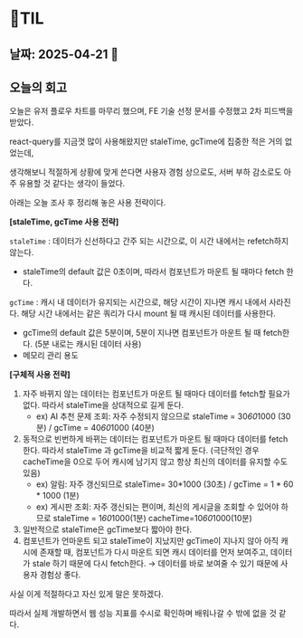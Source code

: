 # 🧾TIL
## 날짜: 2025-04-21 🚀

## 오늘의 회고
오늘은 유저 플로우 차트를 마무리 했으며, FE 기술 선정 문서를 수정했고 2차 피드백을 받았다.

react-query를 지금껏 많이 사용해왔지만 staleTime, gcTime에 집중한 적은 거의 없었는데,

생각해보니 적절하게 상황에 맞게 쓴다면 사용자 경험 상으로도, 서버 부하 감소로도 아주 유용할 것 같다는 생각이 들었다.

아래는 오늘 조사 후 정리해 놓은 사용 전략이다.

**[staleTime, gcTime 사용 전략]**

`staleTime` : 데이터가 신선하다고 간주 되는 시간으로, 이 시간 내에서는 refetch하지 않는다.

- staleTime의 default 값은 0초이며, 따라서 컴포넌트가 마운트 될 때마다 fetch 한다.

`gcTime` : 캐시 내 데이터가 유지되는 시간으로, 해당 시간이 지나면 캐시 내에서 사라진다. 해당 시간 내에서는 같은 쿼리가 다시 mount 될 때 캐시된 데이터를 사용한다.

- gcTime의 default 값은 5분이며, 5분이 지나면 컴포넌트가 마운트 될 때 fetch한다. (5분 내로는 캐시된 데이터 사용)
- 메모리 관리 용도

**[구체적 사용 전략]**

1. 자주 바뀌지 않는 데이터는 컴포넌트가 마운트 될 때마다 데이터를 fetch할 필요가 없다. 따라서 staleTime을 상대적으로 길게 둔다. 
    - ex) AI 추천 문제 조회: 자주 수정되지 않으므로 staleTime = 30*60*1000 (30분) / gcTime = 40*60*1000 (40분)
2. 동적으로 빈번하게 바뀌는 데이터는 컴포넌트가 마운트 될 때마다 데이터를 fetch한다. 따라서 staleTime 과 gcTime을 비교적 짧게 둔다. (극단적인 경우 cacheTime을 0으로 두어 캐시에 남기지 않고 항상 최신의 데이터를 유지할 수도 있음)
    - ex) 알림: 자주 갱신되므로 staleTime= 30*1000 (30초) / gcTime = 1 * 60 * 1000 (1분)
    - ex) 게시판 조회: 자주 갱신되는 편이며, 최신의 게시글을 조회할 수 있어야 하므로 staleTime = 1*60*1000(1분) cacheTime=10*60*1000(10분)
3. 일반적으로 staleTime은 gcTime보다 짧아야 한다.
4.  컴포넌트가 언마운트 되고 staleTime이 지났지만 gcTime이 지나지 않아 아직 캐시에 존재할 때, 컴포넌트가 다시 마운트 되면 캐시 데이터를 먼저 보여주고, 데이터가 stale 하기 때문에 다시 fetch한다. →  데이터를 바로 보여줄 수 있기 때문에 사용자 경험상 좋다.

사실 이게 적절하다고 자신 있게 말은 못하겠다.

따라서 실제 개발하면서 웹 성능 지표를 수시로 확인하며 배워나갈 수 밖에 없을 것 같다.
